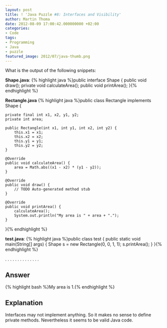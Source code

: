 ```yaml
---
layout: post
title: ! 'Java Puzzle #8: Interfaces and Visibility'
author: Martin Thoma
date: 2012-08-09 17:00:42.000000000 +02:00
categories:
- Code
tags:
- Programming
- Java
- puzzle
featured_image: 2012/07/java-thumb.png
---
```

What is the output of the following snippets:

<strong>Shape.java</strong>:
{% highlight java %}public interface Shape {
    public void draw();
    private void calculateArea();
    public void printArea();
}{% endhighlight %}

<strong>Rectangle.java</strong>
{% highlight java %}public class Rectangle implements Shape {

    private final int x1, x2, y1, y2;
    private int area;

    public Rectangle(int x1, int y1, int x2, int y2) {
        this.x1 = x1;
        this.x2 = x2;
        this.y1 = y1;
        this.y2 = y2;
    }

    @Override
    public void calculateArea() {
        area = Math.abs((x1 - x2) * (y1 - y2));
    }

    @Override
    public void draw() {
        // TODO Auto-generated method stub
    }

    @Override
    public void printArea() {
        calculateArea();
        System.out.println("My area is " + area + ".");
    }

}{% endhighlight %}

<strong>test.java</strong>:
{% highlight java %}public class test {
    public static void main(String[] args) {
        Shape s = new Rectangle(0, 0, 1, 1);
        s.printArea();
    }
}{% endhighlight %}

.
.
.
.
.
.
.
.
.
.
.
.
.
.

<h2>Answer</h2>
{% highlight bash %}My area is 1.{% endhighlight %}

<h2>Explanation</h2>
Interfaces may not implement anything. So it makes no sense to define private methods. Nevertheless it seems to be valid Java code.
